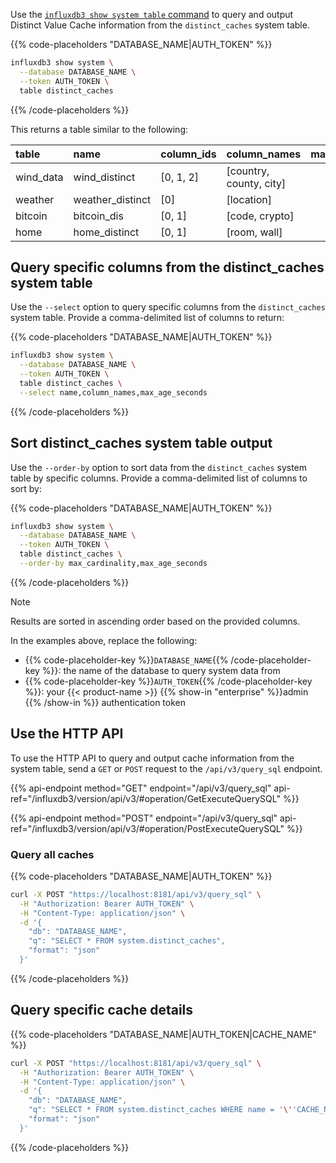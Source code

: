 
Use the [`influxdb3 show system table` command](/influxdb3/version/reference/cli/influxdb3/show/syste/table/)
to query and output Distinct Value Cache information from the `distinct_caches`
system table.

{{% code-placeholders "DATABASE_NAME|AUTH_TOKEN" %}}
<!-- pytest.mark.skip -->

```bash
influxdb3 show system \
  --database DATABASE_NAME \
  --token AUTH_TOKEN \
  table distinct_caches
```
{{% /code-placeholders %}}

This returns a table similar to the following:

| table     | name             | column_ids | column_names            | max_cardinality | max_age_seconds |
| :-------- | :--------------- | :--------- | :---------------------- | --------------: | --------------: |
| wind_data | wind_distinct    | [0, 1, 2]  | [country, county, city] |          100000 |           86400 |
| weather   | weather_distinct | [0]        | [location]              |             100 |          604800 |
| bitcoin   | bitcoin_dis      | [0, 1]     | [code, crypto]          |            5000 |           86400 |
| home      | home_distinct    | [0, 1]     | [room, wall]            |           12000 |        15770000 |

## Query specific columns from the distinct_caches system table

Use the `--select` option to query specific columns from the `distinct_caches`
system table. Provide a comma-delimited list of columns to return:

{{% code-placeholders "DATABASE_NAME|AUTH_TOKEN" %}}
<!-- pytest.mark.skip -->

```bash
influxdb3 show system \
  --database DATABASE_NAME \
  --token AUTH_TOKEN \
  table distinct_caches \
  --select name,column_names,max_age_seconds
```
{{% /code-placeholders %}}

## Sort distinct_caches system table output

Use the `--order-by` option to sort data from the `distinct_caches` system table by
specific columns. Provide a comma-delimited list of columns to sort by:

{{% code-placeholders "DATABASE_NAME|AUTH_TOKEN" %}}
<!-- pytest.mark.skip -->

```bash
influxdb3 show system \
  --database DATABASE_NAME \
  --token AUTH_TOKEN \
  table distinct_caches \
  --order-by max_cardinality,max_age_seconds
```
{{% /code-placeholders %}}

> [!Note]
> Results are sorted in ascending order based on the provided columns.

In the examples above, replace the following:

- {{% code-placeholder-key %}}`DATABASE_NAME`{{% /code-placeholder-key %}}:
  the name of the database to query system data from
- {{% code-placeholder-key %}}`AUTH_TOKEN`{{% /code-placeholder-key %}}:
  your {{< product-name >}} {{% show-in "enterprise" %}}admin {{% /show-in %}}
  authentication token

## Use the HTTP API

To use the HTTP API to query and output cache information from the system table, send a `GET` or `POST` request to the `/api/v3/query_sql` endpoint.

{{% api-endpoint method="GET" endpoint="/api/v3/query_sql" api-ref="/influxdb3/version/api/v3/#operation/GetExecuteQuerySQL" %}}

{{% api-endpoint method="POST" endpoint="/api/v3/query_sql" api-ref="/influxdb3/version/api/v3/#operation/PostExecuteQuerySQL" %}}

### Query all caches

{{% code-placeholders "DATABASE_NAME|AUTH_TOKEN" %}}

```bash
curl -X POST "https://localhost:8181/api/v3/query_sql" \
  -H "Authorization: Bearer AUTH_TOKEN" \
  -H "Content-Type: application/json" \
  -d '{
    "db": "DATABASE_NAME",
    "q": "SELECT * FROM system.distinct_caches",
    "format": "json"
  }'
 ```

{{% /code-placeholders %}}

## Query specific cache details

{{% code-placeholders "DATABASE_NAME|AUTH_TOKEN|CACHE_NAME" %}}

```bash
curl -X POST "https://localhost:8181/api/v3/query_sql" \
  -H "Authorization: Bearer AUTH_TOKEN" \
  -H "Content-Type: application/json" \
  -d '{
    "db": "DATABASE_NAME",
    "q": "SELECT * FROM system.distinct_caches WHERE name = '\''CACHE_NAME'\''",
    "format": "json"
  }'
```

{{% /code-placeholders %}}

